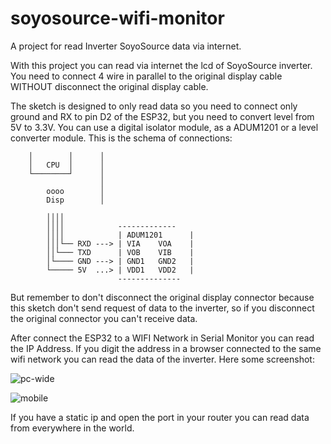 # soyosource-wifi-monitor
A project for read Inverter SoyoSource data via internet.

With this project you can read via internet the lcd of SoyoSource inverter.
You need to connect 4 wire in parallel to the original display cable WITHOUT disconnect the original display cable.

The sketch is designed to only read data so you need to connect only ground and RX to pin D2 of the ESP32, but you need to convert level from 5V to 3.3V.
You can use a digital isolator module, as a ADUM1201 or a level converter module. 
This is the schema of  connections:


        │        │      │ 
        │   CPU  │      │
        └────────┘      │
                        │
            oooo        │
            Disp        │

            ││││
            ││││            -------------
            ││││            | ADUM1201      |
            │││└── RXD ---> | VIA    VOA    |
            ││└─── TXD      | VOB    VIB    |
            │└──── GND ---> | GND1   GND2   |
            └───── 5V  ...> | VDD1   VDD2   |
                            --------------

But remember to don't disconnect the original display connector because this sketch don't send request of data to the inverter, so if you disconnect the original connector you can't receive data.

After connect the ESP32 to a WIFI Network in Serial Monitor you can read the IP Address.
If you digit the address in a browser connected to the same wifi network you can read the data of the inverter.
Here some screenshot:

![pc-wide](https://github.com/Stefino76/soyosource-wifi-monitor/assets/52220779/07bf3f91-9429-4938-a330-044f132874f6)

![mobile](https://github.com/Stefino76/soyosource-wifi-monitor/assets/52220779/64552cd1-54fb-4bfe-af98-70a8bd810ab3)

If you have a static ip and open the port in your router you can read data from everywhere in the world.
